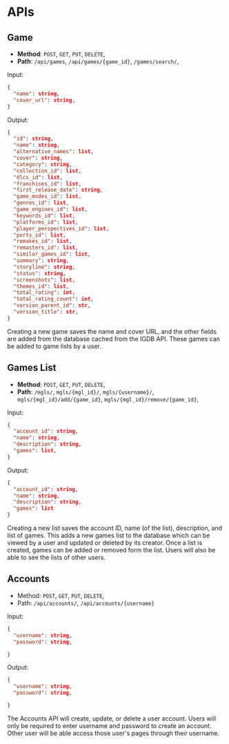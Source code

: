 # APIs

## Game

- **Method**: `POST`, `GET`, `PUT`, `DELETE`,
- **Path**: `/api/games`, `/api/games/{game_id}`, `/games/search/`,

Input:

```json
{
  "name": string,
  "cover_url": string,
}
```

Output:

```json
{
  "id": string,
  "name": string,
  "alternative_names": list,
  "cover": string,
  "category": string,
  "collection_id": list,
  "dlcs_id": list,
  "franchises_id": list,
  "first_release_date": string,
  "game_modes_id": list,
  "genres_id": list,
  "game_engines_id": list,
  "keywords_id": list,
  "platforms_id": list,
  "player_perspectives_id": list,
  "ports_id": list,
  "remakes_id": list,
  "remasters_id": list,
  "similar_games_id": list,
  "summary": string,
  "storyline": string,
  "status": string,
  "screenshots": list,
  "themes_id": list,
  "total_rating": int,
  "total_rating_count": int,
  "version_parent_id": str,
  "version_title": str,
}
```

Creating a new game saves the name and cover URL, and the other fields are added from the database cached from the IGDB API. These games can be added to game lists by a user.

## Games List

- **Method**: `POST`, `GET`, `PUT`, `DELETE`,
- **Path**: `/mgls/`, `mgls/{mgl_id}/`, `mgls/{username}/`, `mgls/{mgl_id}/add/{game_id}`, `mgls/{mgl_id}/remove/{game_id}`,

Input:

```json
{
  "account_id": string,
  "name": string,
  "description": string,
  "games": list,
}
```

Output:

```json
{
  "account_id": string,
  "name": string,
  "description": string,
  "games": list
}
```

Creating a new list saves the account ID, name (of the list), description, and list of games. This adds a new games list to the database which can be viewed by a user and updated or deleted by its creator. Once a list is created, games can be added or removed form the list. Users will also be able to see the lists of other users.

## Accounts

- Method: `POST`, `GET`, `PUT`, `DELETE`,
- Path: `/api/accounts/`, `/api/accounts/{username}`

Input:

```json
{
  "username": string,
  "password": string,

}
```

Output:

```json
{
  "username": string,
  "password": string,

}
```

The Accounts API will create, update, or delete a user account. Users will only be required to enter username and password to create an account. Other user will be able access those user's pages through their username.
